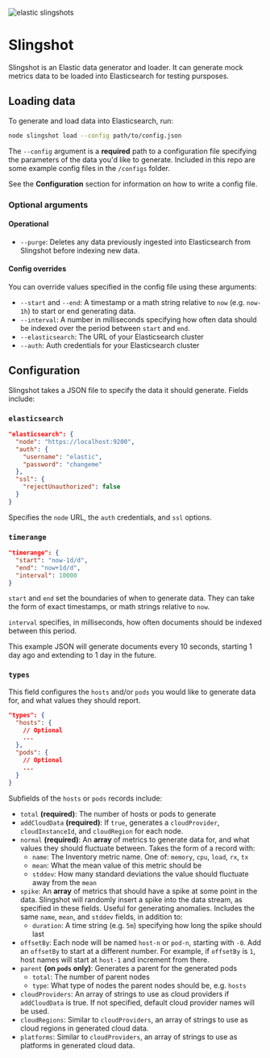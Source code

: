 ![elastic slingshots](./four-elastic-slingshots_small.png)

# Slingshot

Slingshot is an Elastic data generator and loader. It can generate mock metrics data to be loaded into Elasticsearch for testing pursposes.

## Loading data

To generate and load data into Elasticsearch, run:

```sh
node slingshot load --config path/to/config.json
```

The `--config` argument is a **required** path to a configuration file specifying the parameters of the data you'd like to generate. Included in this repo are some example config files in the `/configs` folder.

See the **Configuration** section for information on how to write a config file.

### Optional arguments

#### Operational

- `--purge`: Deletes any data previously ingested into Elasticsearch from Slingshot before indexing new data.

#### Config overrides

You can override values specified in the config file using these arguments:

- `--start` and `--end`: A timestamp or a math string relative to `now` (e.g. `now-1h`) to start or end generating data.
- `--interval`: A number in milliseconds specifying how often data should be indexed over the period between `start` and `end`.
- `--elasticsearch`: The URL of your Elasticsearch cluster
- `--auth`: Auth credentials for your Elasticsearch cluster

## Configuration

Slingshot takes a JSON file to specify the data it should generate. Fields include:

### `elasticsearch`

```json
"elasticsearch": {
  "node": "https://localhost:9200",
  "auth": {
    "username": "elastic",
    "password": "changeme"
  },
  "ssl": {
    "rejectUnauthorized": false
  }
}
```

Specifies the `node` URL, the `auth` credentials, and `ssl` options.

### `timerange`

```json
"timerange": {
  "start": "now-1d/d",
  "end": "now+1d/d",
  "interval": 10000
}
```

`start` and `end` set the boundaries of when to generate data. They can take the form of exact timestamps, or math strings relative to `now`.

`interval` specifies, in milliseconds, how often documents should be indexed between this period.

This example JSON will generate documents every 10 seconds, starting 1 day ago and extending to 1 day in the future.

### `types`

This field configures the `hosts` and/or `pods` you would like to generate data for, and what values they should report.

```json
"types": {
  "hosts": {
    // Optional
    ...
  },
  "pods": {
    // Optional
    ...
  }
}
```

Subfields of the `hosts` or `pods` records include:

- `total` **(required)**: The number of hosts or pods to generate
- `addCloudData` **(required)**: If `true`, generates a `cloudProvider`, `cloudInstanceId`, and `cloudRegion` for each node.
- `normal` **(required)**: An **array** of metrics to generate data for, and what values they should fluctuate between. Takes the form of a record with:
  - `name`: The Inventory metric name. One of: `memory`, `cpu`, `load`, `rx`, `tx`
  - `mean`: What the mean value of this metric should be
  - `stddev`: How many standard deviations the value should fluctuate away from the `mean`
- `spike`: An **array** of metrics that should have a spike at some point in the data. Slingshot will randomly insert a spike into the data stream, as specified in these fields. Useful for generating anomalies. Includes the same `name`, `mean`, and `stddev` fields, in addition to:
  - `duration`: A time string (e.g. `5m`) specifying how long the spike should last
- `offsetBy`: Each node will be named `host-n` or `pod-n`, starting with `-0`. Add an `offsetBy` to start at a different number. For example, if `offsetBy` is `1`, host names will start at `host-1` and increment from there.
- `parent` **(on `pods` only)**: Generates a parent for the generated pods
  - `total`: The number of parent nodes
  - `type`: What type of nodes the parent nodes should be, e.g. `hosts`
- `cloudProviders`: An array of strings to use as cloud providers if `addCloudData` is true. If not specified, default cloud provider names will be used.
- `cloudRegions`: Similar to `cloudProviders`, an array of strings to use as cloud regions in generated cloud data.
- `platforms`: Similar to `cloudProviders`, an array of strings to use as platforms in generated cloud data.
